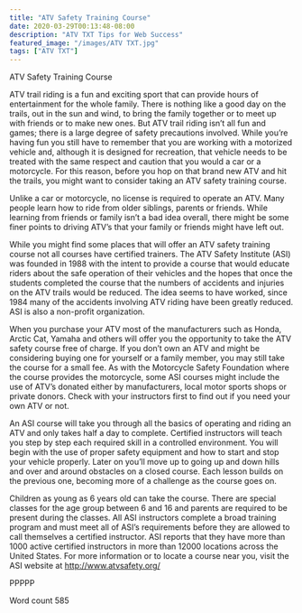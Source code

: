 ```yaml
---
title: "ATV Safety Training Course"
date: 2020-03-29T00:13:48-08:00
description: "ATV TXT Tips for Web Success"
featured_image: "/images/ATV TXT.jpg"
tags: ["ATV TXT"]
---
```


ATV Safety Training Course

ATV trail riding is a fun and exciting sport that can provide hours of entertainment for the whole family. There is nothing like a good day on the trails, out in the sun and wind, to bring the family together or to meet up with friends or to make new ones. But ATV trail riding isn’t all fun and games; there is a large degree of safety precautions involved. While you’re having fun you still have to remember that you are working with a motorized vehicle and, although it is designed for recreation, that vehicle needs to be treated with the same respect and caution that you would a car or a motorcycle. For this reason, before you hop on that brand new ATV and hit the trails, you might want to consider taking an ATV safety training course. 

Unlike a car or motorcycle, no license is required to operate an ATV. Many people learn how to ride from older siblings, parents or friends. While learning from friends or family isn’t a bad idea overall, there might be some finer points to driving ATV’s that your family or friends might have left out. 

While you might find some places that will offer an ATV safety training course not all courses have certified trainers. The ATV Safety Institute (ASI) was founded in 1988 with the intent to provide a course that would educate riders about the safe operation of their vehicles and the hopes that once the students completed the course that the numbers of accidents and injuries on the ATV trails would be reduced. The idea seems to have worked, since 1984 many of the accidents involving ATV riding have been greatly reduced. ASI is also a non-profit organization. 

When you purchase your ATV most of the manufacturers such as Honda, Arctic Cat, Yamaha and others will offer you the opportunity to take the ATV safety course free of charge. If you don’t own an ATV and might be considering buying one for yourself or a family member, you may still take the course for a small fee. As with the Motorcycle Safety Foundation where the course provides the motorcycle, some ASI courses might include the use of ATV’s donated either by manufacturers, local motor sports shops or private donors. Check with your instructors first to find out if you need your own ATV or not. 

An ASI course will take you through all the basics of operating and riding an ATV and only takes half a day to complete. Certified instructors will teach you step by step each required skill in a controlled environment. You will begin with the use of proper safety equipment and how to start and stop your vehicle properly. Later on you’ll move up to going up and down hills and over and around obstacles on a closed course. Each lesson builds on the previous one, becoming more of a challenge as the course goes on.

Children as young as 6 years old can take the course. There are special classes for the age group between 6 and 16 and parents are required to be present during the classes. All ASI instructors complete a broad training program and must meet all of ASI’s requirements before they are allowed to call themselves a certified instructor. ASI reports that they have more than 1000 active certified instructors in more than 12000 locations across the United States. For more information or to locate a course near you, visit the ASI website at http://www.atvsafety.org/ 

PPPPP

Word count 585

